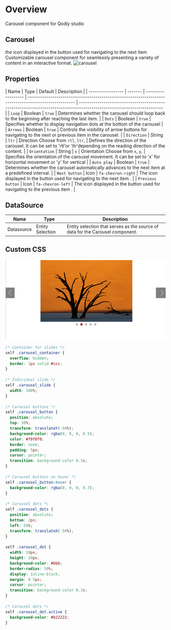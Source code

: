 # Overview

Carousel component for Qodly studio

## Carousel

the icon displayed in the button used for navigating to the next item
Customizable carousel component for seamlessly presenting a variety of content in an interactive format.
![carousel](public/carousel-min.png)

## Properties

| Name              | Type    | Default            | Description                                                                                           |
| ----------------- | ------- | ------------------ | ----------------------------------------------------------------------------------------------------- | ----------------------------------------------------------------------------------------------------------------------- |
| `Loop`            | Boolean | `true`             | Determines whether the carousel should loop back to the beginning after reaching the last item.       |
| `Dots`            | Boolean | `true`             | Specifies whether to display navigation dots at the bottom of the carousel                            |
| `Arrows`          | Boolean | `true`             | Controls the visibility of arrow buttons for navigating to the next or previous item in the carousel. |
| `Direction`       | String  | `ltr`              | Direction Choose from `rtl`, `ltr`,                                                                   | Defines the direction of the carousel. It can be set to 'rtl'or 'ltr'depending on the reading direction of the content. |
| `Orientation`     | String  | `x`                | Orientation Choose from `x`, `y`,                                                                     | Specifies the orientation of the carousel movement. It can be set to 'x' for horizontal movement or 'y' for vertical    |
| `Auto play`       | Boolean | `true`             | Determines whether the carousel automatically advances to the next item at a predefined interval.     |
| `Next button`     | Icon    | `fa-chevron-right` | The icon displayed in the button used for navigating to the next item .                               |
| `Previous button` | Icon    | `fa-chevron-left`  | The icon displayed in the button used for navigating to the previous item .                           |

## DataSource

| Name       | Type             | Description                                                                    |
| ---------- | ---------------- | ------------------------------------------------------------------------------ |
| Datasource | Entity Selection | Entity selection that serves as the source of data for the Carousel component. |

## Custom CSS

![carousel css](public/carouselCss-min.png)

```css
/* Container for slides */
self .carousel_container {
  overflow: hidden;
  border: 1px solid #ccc;
}

/* Individual slide */
self .carousel_slide {
  width: 100%;
}

/* Carousel buttons */
self .carousel_button {
  position: absolute;
  top: 50%;
  transform: translateY(-50%);
  background-color: rgba(0, 0, 0, 0.5);
  color: #f0f0f0;
  border: none;
  padding: 5px;
  cursor: pointer;
  transition: background-color 0.3s;
}

/* Carousel buttons on hover */
self .carousel_button:hover {
  background-color: rgba(0, 0, 0, 0.7);
}

/* Carousel dots */
self .carousel_dots {
  position: absolute;
  bottom: 2px;
  left: 50%;
  transform: translateX(-50%);
}

self .carousel_dot {
  width: 10px;
  height: 10px;
  background-color: #bbb;
  border-radius: 50%;
  display: inline-block;
  margin: 0 5px;
  cursor: pointer;
  transition: background-color 0.3s;
}

/* Carousel dots */
self .carousel_dot.active {
  background-color: #b22222;
}
```

